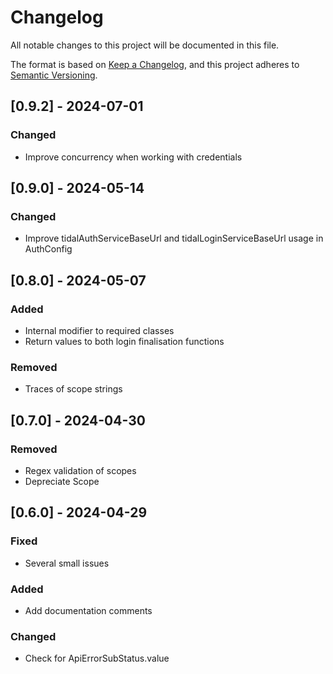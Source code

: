 # Changelog

All notable changes to this project will be documented in this file.

The format is based on [Keep a Changelog](https://keepachangelog.com/en/1.1.0/),
and this project adheres to [Semantic Versioning](https://semver.org/spec/v2.0.0.html).

## [0.9.2] - 2024-07-01
### Changed
- Improve concurrency when working with credentials

## [0.9.0] - 2024-05-14
### Changed
- Improve tidalAuthServiceBaseUrl and tidalLoginServiceBaseUrl usage in AuthConfig

## [0.8.0] - 2024-05-07
### Added
- Internal modifier to required classes
- Return values to both login finalisation functions
### Removed
- Traces of scope strings

## [0.7.0] - 2024-04-30
### Removed
- Regex validation of scopes
- Depreciate Scope

## [0.6.0] - 2024-04-29
### Fixed
- Several small issues
### Added
- Add documentation comments
### Changed
- Check for ApiErrorSubStatus.value
